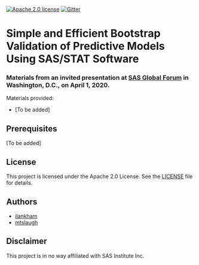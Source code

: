 [![Apache 2.0 license](https://img.shields.io/badge/license-Apache--2.0-blue)](LICENSE)  [![Gitter](https://img.shields.io/gitter/room/saspy-bffs/community.svg?color=777777)](https://gitter.im/saspy-bffs/community)

# Simple and Efficient Bootstrap Validation of Predictive Models Using SAS/STAT Software

### Materials from an invited presentation at [SAS Global Forum](https://www.sas.com/en_us/events/sas-global-forum.html) in Washington, D.C., on April 1, 2020.

Materials provided:

- [To be added]

## Prerequisites

[To be added]

## License
This project is licensed under the Apache 2.0 License. See the [LICENSE](LICENSE) file for details.

## Authors
* [ilankham](https://github.com/ilankham)
* [mtslaugh](https://github.com/mtslaugh)

## Disclaimer

This project is in no way affiliated with SAS Institute Inc.
